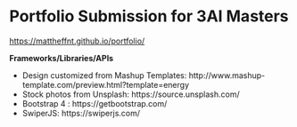 <h1>Portfolio Submission for 3AI Masters</h1>

https://mattheffnt.github.io/portfolio/

<strong> Frameworks/Libraries/APIs </strong>

<ul>

<li>Design customized from Mashup Templates: http://www.mashup-template.com/preview.html?template=energy </li>
<li>Stock photos from Unsplash: https://source.unsplash.com/ </li>
<li>Bootstrap 4 : https://getbootstrap.com/ </li>
<li>SwiperJS: https://swiperjs.com/ </li>